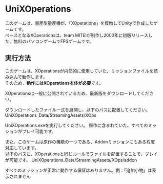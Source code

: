 # UniXOperations
このゲームは、量産型量産機が、「XOperations」を模倣してUnityで作成したゲームです。<br>
ベースとなるXOperationsは、team MITEIが制作し2003年に初版リリースした、無料のパソコンゲームでFPSゲームです。

## 実行方法
このゲームは、XOperationsが内部的に使用していた、ミッションファイルを読み込んで動作します。<br>
そのため、**動作にはXOperations本体が必要**です。

XOperationsは一般に公開されているため、最新版をダウンロードしてください。

ダウンロードしたファイル一式を展開し、以下のパスに配置してください。<br>
UniXOperations_Data/StreamingAssets/XOps

UniXOperations.exeを実行してください。
原作に含まれていた、すべてのミッションがプレイ可能です。

また、このゲームは原作の機能の一つである、Addonミッションにもある程度対応しています。<br>
以下のパスに、XOperationsと同じルールでファイルを配置することで、プレイが可能です。
UniXOperations_Data/StreamingAssets/XOps/addon

すべてのミッションが正常に動作する保証はありません。例：「追加小物」は表示されません
